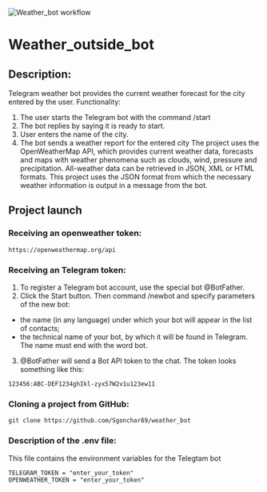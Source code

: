 ![Weather_bot workflow](https://github.com/Sgonchar89/weather_bot/actions/workflows/weather_bot_workflow.yml/badge.svg)

# Weather_outside_bot

## Description:
Telegram weather bot provides the current weather forecast for the city entered by the user. 
Functionality: 
1. The user starts the Telegram bot with the command /start 
2. The bot replies by saying it is ready to start.
3. User enters the name of the city.
4. The bot sends a weather report for the entered city
The project uses the OpenWeatherMap API, which provides current weather data, forecasts and maps with weather phenomena such as clouds, wind, pressure and precipitation. All-weather data can be retrieved in JSON, XML or HTML formats. This project uses the JSON format from which the necessary weather information is output in a message from the bot.

## Project launch
### Receiving an openweather token: 
```
https://openweathermap.org/api
```

### Receiving an Telegram token: 
1. To register a Telegram bot account, use the special bot @BotFather.
2. Click the Start button. Then command /newbot and specify parameters of the new bot:
- the name (in any language) under which your bot will appear in the list of contacts;
- the technical name of your bot, by which it will be found in Telegram. The name must end with the word bot.
3. @BotFather will send a Bot API token to the chat. The token looks something like this:

```
123456:ABC-DEF1234ghIkl-zyx57W2v1u123ew11
```

### Cloning a project from GitHub:
```
git clone https://github.com/Sgonchar89/weather_bot
```

### Description of the .env file:
This file contains the environment variables for the Telegtam bot
```
TELEGRAM_TOKEN = "enter_your_token"
OPENWEATHER_TOKEN = "enter_your_token"
```